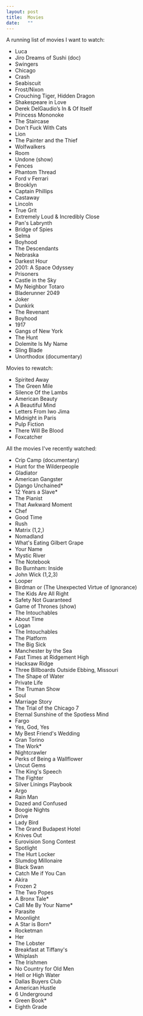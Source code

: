 ```yaml
---
layout: post
title:  Movies
date:   ""
---
```


A running list of movies I want to watch:

- Luca
- Jiro Dreams of Sushi (doc)
- Swingers
- Chicago
- Crash
- Seabiscuit
- Frost/Nixon
- Crouching Tiger, Hidden Dragon
- Shakespeare in Love
- Derek DelGaudio’s In & Of Itself
- Princess Mononoke
- The Staircase
- Don't Fuck With Cats
- Lion
- The Painter and the Thief
- Wolfwalkers
- Room
- Undone (show)
- Fences
- Phantom Thread
- Ford v Ferrari
- Brooklyn
- Captain Phillips
- Castaway
- Lincoln
- True Grit
- Extremely Loud & Incredibly Close
- Pan's Labrynth
- Bridge of Spies
- Selma
- Boyhood
- The Descendants
- Nebraska
- Darkest Hour
- 2001: A Space Odyssey
- Prisoners
- Castle in the Sky
- My Neighbor Totaro
- Bladerunner 2049
- Joker
- Dunkirk
- The Revenant
- Boyhood
- 1917
- Gangs of New York
- The Hunt
- Dolemite Is My Name
- Sling Blade
- Unorthodox (documentary)


Movies to rewatch:

- Spirited Away
- The Green Mile
- Silence Of the Lambs
- American Beauty
- A Beautiful Mind
- Letters From Iwo Jima
- Midnight in Paris
- Pulp Fiction
- There Will Be Blood
- Foxcatcher


All the movies I've recently watched:

- Crip Camp (documentary)
- Hunt for the Wilderpeople
- Gladiator
- American Gangster
- Django Unchained*
- 12 Years a Slave*
- The Pianist
- That Awkward Moment
- Chef
- Good Time
- Rush
- Matrix (1,2,)
- Nomadland
- What's Eating Gilbert Grape
- Your Name
- Mystic River
- The Notebook
- Bo Burnham: Inside
- John Wick (1,2,3)
- Looper
- Birdman or (The Unexpected Virtue of Ignorance)
- The Kids Are All Right
- Safety Not Guaranteed
- Game of Thrones (show)
- The Intouchables
- About Time
- Logan
- The Intouchables
- The Platform
- The Big Sick
- Manchester by the Sea
- Fast Times at Ridgement High
- Hacksaw Ridge
- Three Billboards Outside Ebbing, Missouri
- The Shape of Water
- Private Life
- The Truman Show
- Soul
- Marriage Story
- The Trial of the Chicago 7
- Eternal Sunshine of the Spotless Mind
- Fargo
- Yes, God, Yes
- My Best Friend's Wedding
- Gran Torino
- The Work*
- Nightcrawler
- Perks of Being a Wallflower
- Uncut Gems
- The King's Speech
- The Fighter
- Silver Linings Playbook
- Argo
- Rain Man
- Dazed and Confused
- Boogie Nights
- Drive
- Lady Bird
- The Grand Budapest Hotel
- Knives Out
- Eurovision Song Contest
- Spotlight
- The Hurt Locker
- Slumdog Millonaire
- Black Swan
- Catch Me if You Can
- Akira
- Frozen 2
- The Two Popes
- A Bronx Tale*
- Call Me By Your Name*
- Parasite
- Moonlight
- A Star is Born*
- Rocketman
- Her
- The Lobster
- Breakfast at Tiffany's
- Whiplash
- The Irishmen
- No Country for Old Men
- Hell or High Water
- Dallas Buyers Club
- American Hustle
- 6 Underground
- Green Book*
- Eighth Grade
